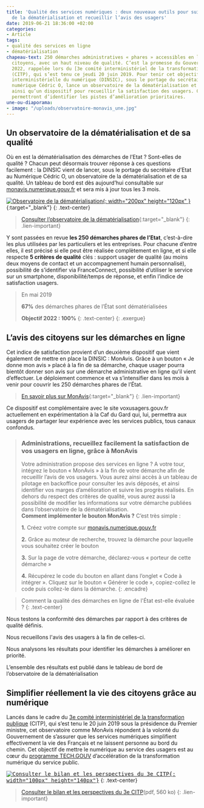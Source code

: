 ```yaml
---
title: 'Qualité des services numériques : deux nouveaux outils pour suivre l’avancée
  de la dématérialisation et recueillir l’avis des usagers'
date: 2019-06-21 18:36:00 +02:00
categories:
- Article
tags:
- qualité des services en ligne
- dématérialisation
chapeau-text: 250 démarches administratives « phares » accessibles en ligne pour les
  citoyens, avec un haut niveau de qualité. C’est la promesse du Gouvernement pour
  2022, rappelée lors du [3e comité interministériel de la transformation publique](https://www.gouvernement.fr/transformation-publique-le-gouvernement-tient-ses-engagements){:target="_blank"}
  (CITP), qui s’est tenu ce jeudi 20 juin 2019. Pour tenir cet objectif, la direction
  interministérielle du numérique (DINSIC), sous le portage du secrétaire d’État au
  numérique Cédric O, lance un observatoire de la dématérialisation et de sa qualité,
  ainsi qu’un dispositif pour recueillir la satisfaction des usagers. Ces deux outils
  permettront d’identifier les pistes d’amélioration prioritaires.
une-ou-diaporama:
- image: "/uploads/observatoire-monavis_une.jpg"
---
```


## Un observatoire de la dématérialisation et de sa qualité

Où en est la dématérialisation des démarches de l’Etat ? Sont-elles de qualité ? Chacun peut désormais trouver réponse à ces questions facilement : la DINSIC vient de lancer, sous le portage du secrétaire d’Etat au Numérique Cédric O, un observatoire de la dématérialisation et de sa qualité. Un tableau de bord est dès aujourd’hui consultable sur [monavis.numerique.gouv.fr](https://monavis.numerique.gouv.fr/) et sera mis à jour tous les 3 mois.

[![Observatoire de la dématérialisation](/uploads/capture-observatoire-300.png){: width="200px" height="120px" }](https://monavis.numerique.gouv.fr/observatoire/){:target="_blank"}
{: .text-center}
> [Consulter l’observatoire de la dématérialisation](https://monavis.numerique.gouv.fr/observatoire/){:target="_blank"}
{: .lien-important}

Y sont passées en revue **les 250 démarches phares de l’Etat**, c’est-à-dire les plus utilisées par les particuliers et les entreprises. Pour chacune d’entre elles, il est précisé si elle peut être réalisée complètement en ligne, et si elle respecte **5 critères de qualité** clés : support usager de qualité (au moins deux moyens de contact et un accompagnement humain personnalisé), possibilité de s’identifier via FranceConnect, possibilité d’utiliser le service sur un smartphone, disponibilité/temps de réponse, et enfin l’indice de satisfaction usagers.

> En mai 2019
> 
> **67%** des démarches phares de l’État sont dématérialisées
> 
> **Objectif 2022 : 100%**
{: .text-center}
{: .exergue}

## L’avis des citoyens sur les démarches en ligne

Cet indice de satisfaction provient d’un deuxième dispositif que vient également de mettre en place la DINSIC : MonAvis. Grâce à un bouton « Je donne mon avis » placé à la fin de sa démarche, chaque usager pourra bientôt donner son avis sur une démarche administrative en ligne qu’il vient d’effectuer. Le déploiement commence et va s’intensifier dans les mois à venir pour couvrir les 250 démarches phares de l’État.

> [En savoir plus sur MonAvis](https://monavis.numerique.gouv.fr/Aide/Donner%20son%20avis){:target="_blank"}
{: .lien-important}

Ce dispositif est complémentaire avec le site voxusagers.gouv.fr actuellement en expérimentation à la Caf du Gard qui, lui, permettra aux usagers de partager leur expérience avec les services publics, tous canaux confondus.


> ### Administrations, recueillez facilement la satisfaction de vos usagers en ligne, grâce à MonAvis
> 
> Votre administration propose des services en ligne ? A votre tour, intégrez le bouton « MonAvis » à la fin de votre démarche afin de recueillir l’avis de vos usagers. Vous aurez ainsi accès à un tableau de pilotage en backoffice pour consulter les avis déposés, et ainsi identifier vos marges d’amélioration et suivre les progrès réalisés. En dehors du respect des critères de qualité, vous aurez aussi la possibilité de modifier les informations sur votre démarche publiées dans l’observatoire de la dématérialisation.
> <br>
> **Comment implémenter le bouton MonAvis ?** C’est très simple :
> 
> **1.** Créez votre compte sur [monavis.numerique.gouv.fr](https://monavis.numerique.gouv.fr/login/XWiki/XWikiLogin?xredirect=%2FXWiki%2FXWikiRegister)
> 
> **2.** Grâce au moteur de recherche, trouvez la démarche pour laquelle vous souhaitez créer le bouton
> 
> **3.** Sur la page de votre démarche, déclarez-vous « porteur de cette démarche »
> 
> **4.** Récupérez le code du bouton en allant dans l’onglet « Code à intégrer ». Cliquez sur le bouton « Générer le code », copiez-collez le code puis collez-le dans la démarche.
{: .encadre}



> Comment la qualité des démarches en ligne de l'État est-elle évaluée ?
{: .text-center}

Nous testons la conformité des démarches par rapport à des critères de qualité définis.

Nous recueillons l'avis des usagers à la fin de celles-ci.

Nous analysons les résultats pour identifier les démarches à améliorer en priorité.

L’ensemble des résultats est publié dans le tableau de bord de l’observatoire de la dématérialisation


## Simplifier réellement la vie des citoyens grâce au numérique

Lancés dans le cadre du [3e comité interministériel de la transformation publique](https://www.gouvernement.fr/transformation-publique-le-gouvernement-tient-ses-engagements) (CITP), qui s’est tenu le 20 juin 2019 sous la présidence du Premier ministre, cet observatoire comme MonAvis répondent à la volonté du Gouvernement de s’assurer que les services numériques simplifient effectivement la vie des Français et ne laissent personne au bord du chemin. Cet objectif de mettre le numérique au service des usagers est au cœur du [programme TECH.GOUV](https://www.numerique.gouv.fr/actualites/tech-gouv-accelerer-la-transformation-numerique-du-service-public/) d’accélération de la transformation numérique du service public.


[<kbd>![Consulter le bilan et les perspectives du 3e CITP](/uploads/couv-doc-citp-3-280.png){: width="100px" height="140px"}</kbd>](https://www.gouvernement.fr/sites/default/files/document/document/2019/06/dossier_-_bilan_et_perspectives_du_3eme_comite_interministeriel_de_la_transformation_publique_-_20.06.2019.pdf)
{: .text-center}
> [Consulter le bilan et les perspectives du 3e CITP](https://www.gouvernement.fr/sites/default/files/document/document/2019/06/dossier_-_bilan_et_perspectives_du_3eme_comite_interministeriel_de_la_transformation_publique_-_20.06.2019.pdf)(pdf, 560 ko) 
{: .lien-important}